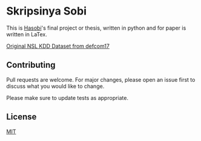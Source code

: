 # Skripsinya Sobi

This is [Hasobi](https://twitter.com/hasobi)'s final project or thesis, written in python and for paper is written in LaTex.

[Original NSL KDD Dataset from defcom17](https://github.com/defcom17/NSL_KDD)

## Contributing
Pull requests are welcome. For major changes, please open an issue first to discuss what you would like to change.

Please make sure to update tests as appropriate.

## License
[MIT](https://choosealicense.com/licenses/mit/)
